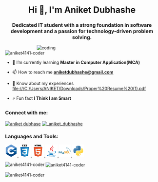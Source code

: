 <h1 align="center">Hi 👋, I'm Aniket Dubhashe</h1>
<h3 align="center">Dedicated IT student with a strong foundation in software development and a passion for technology-driven problem solving.</h3>

<img align="right" alt="coding" width="400" src="https://www.google.com/url?sa=i&url=https%3A%2F%2Fgithub.com%2Frudrabarad%2FGifs&psig=AOvVaw2_dPf1h2MYrGyF8y97tE3B&ust=1754489957279000&source=images&cd=vfe&opi=89978449&ved=0CBQQjRxqFwoTCPjE4ojv844DFQAAAAAdAAAAABAE">

<p align="left"> <img src="https://komarev.com/ghpvc/?username=aniket4141-coder&label=Profile%20views&color=0e75b6&style=flat" alt="aniket4141-coder" /> </p>

- 🌱 I’m currently learning **Master in Computer Application(MCA)**

- 📫 How to reach me **aniketdubhashe@gmail.com**

- 📄 Know about my experiences [file:///C:/Users/ANIKET/Downloads/Proper%20Resume%20(1).pdf](file:///C:/Users/ANIKET/Downloads/Proper%20Resume%20(1).pdf)

- ⚡ Fun fact **I Think I am Smart**

<h3 align="left">Connect with me:</h3>
<p align="left">
<a href="https://linkedin.com/in/aniket dubhase" target="blank"><img align="center" src="https://raw.githubusercontent.com/rahuldkjain/github-profile-readme-generator/master/src/images/icons/Social/linked-in-alt.svg" alt="aniket dubhase" height="30" width="40" /></a>
<a href="https://instagram.com/_aniket_dubhashe" target="blank"><img align="center" src="https://raw.githubusercontent.com/rahuldkjain/github-profile-readme-generator/master/src/images/icons/Social/instagram.svg" alt="_aniket_dubhashe" height="30" width="40" /></a>
</p>

<h3 align="left">Languages and Tools:</h3>
<p align="left"> <a href="https://www.w3schools.com/cpp/" target="_blank" rel="noreferrer"> <img src="https://raw.githubusercontent.com/devicons/devicon/master/icons/cplusplus/cplusplus-original.svg" alt="cplusplus" width="40" height="40"/> </a> <a href="https://www.w3schools.com/css/" target="_blank" rel="noreferrer"> <img src="https://raw.githubusercontent.com/devicons/devicon/master/icons/css3/css3-original-wordmark.svg" alt="css3" width="40" height="40"/> </a> <a href="https://www.w3.org/html/" target="_blank" rel="noreferrer"> <img src="https://raw.githubusercontent.com/devicons/devicon/master/icons/html5/html5-original-wordmark.svg" alt="html5" width="40" height="40"/> </a> <a href="https://www.java.com" target="_blank" rel="noreferrer"> <img src="https://raw.githubusercontent.com/devicons/devicon/master/icons/java/java-original.svg" alt="java" width="40" height="40"/> </a> <a href="https://www.mysql.com/" target="_blank" rel="noreferrer"> <img src="https://raw.githubusercontent.com/devicons/devicon/master/icons/mysql/mysql-original-wordmark.svg" alt="mysql" width="40" height="40"/> </a> <a href="https://www.python.org" target="_blank" rel="noreferrer"> <img src="https://raw.githubusercontent.com/devicons/devicon/master/icons/python/python-original.svg" alt="python" width="40" height="40"/> </a> </p>

<p><img align="left" src="https://github-readme-stats.vercel.app/api/top-langs?username=aniket4141-coder&show_icons=true&locale=en&layout=compact" alt="aniket4141-coder" /></p>

<p>&nbsp;<img align="center" src="https://github-readme-stats.vercel.app/api?username=aniket4141-coder&show_icons=true&locale=en" alt="aniket4141-coder" /></p>

<p><img align="center" src="https://github-readme-streak-stats.herokuapp.com/?user=aniket4141-coder&" alt="aniket4141-coder" /></p>

